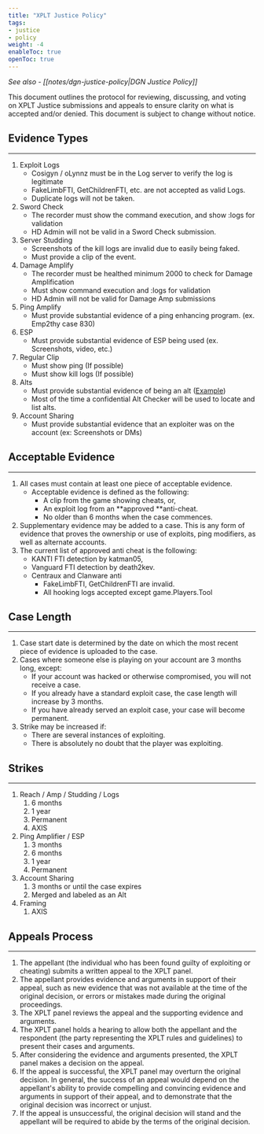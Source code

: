 ```yaml
---
title: "XPLT Justice Policy"
tags:
- justice
- policy
weight: -4
enableToc: true
openToc: true
---
```


*See also - [[notes/dgn-justice-policy|DGN Justice Policy]]*

This document outlines the protocol for reviewing, discussing, and voting on XPLT Justice submissions and appeals to ensure clarity on what is accepted and/or denied. This document is subject to change without notice.

## Evidence Types
---
1.  Exploit Logs
	- Cosigyn / oLynnz must be in the Log server to verify the log is legitimate
	- FakeLimbFTI, GetChildrenFTI, etc. are not accepted as valid Logs.
	- Duplicate logs will not be taken.
2. Sword Check
	- The recorder must show the command execution, and show :logs for validation
	- HD Admin will not be valid in a Sword Check submission.
3.  Server Studding
	- Screenshots of the kill logs are invalid due to easily being faked.
	- Must provide a clip of the event.
4.  Damage Amplify
	- The recorder must be healthed minimum 2000 to check for Damage Amplification
	- Must show command execution and :logs for validation
	- HD Admin will not be valid for Damage Amp submissions
5.  Ping Amplify
	- Must provide substantial evidence of a ping enhancing program. (ex. Emp2thy case 830)
6.  ESP
	- Must provide substantial evidence of ESP being used (ex. Screenshots, video, etc.)
7.  Regular Clip
	- Must show ping (If possible)
	- Must show kill logs (If possible)
8.  Alts
	- Must provide substantial evidence of being an alt ([Example](https://cdn.discordapp.com/attachments/1034091384052916234/1036404256732872725/unknown.png))
	- Most of the time a confidential Alt Checker will be used to locate and list alts.
9.  Account Sharing
	- Must provide substantial evidence that an exploiter was on the account (ex: Screenshots or DMs)

## Acceptable Evidence
---
1. All cases must contain at least one piece of acceptable evidence.
    - Acceptable evidence is defined as the following: 
        - A clip from the game showing cheats, or,
        - An exploit log from an **approved **anti-cheat.
        - No older than 6 months when the case commences.
2. Supplementary evidence may be added to a case. This is any form of evidence that proves the ownership or use of exploits, ping modifiers, as well as alternate accounts.
3. The current list of approved anti cheat is the following:
    - KANTI FTI detection by katman05,
    - Vanguard FTI detection by death2kev.
    - Centraux and Clanware anti
        - FakeLimbFTI, GetChildrenFTI are invalid.
        - All hooking logs accepted except game.Players.Tool

## Case Length
---
1. Case start date is determined by the date on which the most recent piece of evidence is uploaded to the case.
2. Cases where someone else is playing on your account are 3 months long, except:
    - If your account was hacked or otherwise compromised, you will not receive a case.
    - If you already have a standard exploit case, the case length will increase by 3 months.
    - If you have already served an exploit case, your case will become permanent.
3. Strike may be increased if:
    - There are several instances of exploiting.
    - There is absolutely no doubt that the player was exploiting.

## Strikes
---
1. Reach / Amp / Studding / Logs
    1. 6 months
    2. 1 year
    3. Permanent
    4. AXIS
2. Ping Amplifier / ESP
    1. 3 months
    2. 6 months
    3. 1 year
    4. Permanent
3. Account Sharing
    1. 3 months or until the case expires
    2. Merged and labeled as an Alt
4. Framing
    1. AXIS

## Appeals Process
---
1. The appellant (the individual who has been found guilty of exploiting or cheating) submits a written appeal to the XPLT panel.
2. The appellant provides evidence and arguments in support of their appeal, such as new evidence that was not available at the time of the original decision, or errors or mistakes made during the original proceedings.
3. The XPLT panel reviews the appeal and the supporting evidence and arguments.
4. The XPLT panel holds a hearing to allow both the appellant and the respondent (the party representing the XPLT rules and guidelines) to present their cases and arguments.
5. After considering the evidence and arguments presented, the XPLT panel makes a decision on the appeal.
6. If the appeal is successful, the XPLT panel may overturn the original decision. In general, the success of an appeal would depend on the appellant's ability to provide compelling and convincing evidence and arguments in support of their appeal, and to demonstrate that the original decision was incorrect or unjust.
7. If the appeal is unsuccessful, the original decision will stand and the appellant will be required to abide by the terms of the original decision.